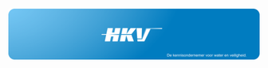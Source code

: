 <p align="center">
  <a href="https://www.hkv.nl/">
  <img width="900" src="hkv-banner.png"></a>
</p>
